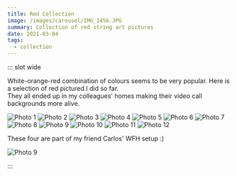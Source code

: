 ```yaml
---
title: Red Collection
image: /images/carousel/IMG_1456.JPG
summary: Collection of red string art pictures
date: 2021-03-04
tags:
  - collection
---
```


::: slot wide

White-orange-red combination of colours seems to be very popular. Here is a selection of red pictured I did so far.  
They all ended up in my colleagues' homes making their video call backgrounds more alive.

![Photo 1](/images/photos/IMG_1457.JPG#half)
![Photo 2](/images/photos/IMG_1518.JPG#half)
![Photo 3](/images/photos/IMG_1456.JPG#half)
![Photo 4](/images/photos/IMG_1458.JPG#half)
![Photo 5](/images/photos/IMG_1512.JPG#half)
![Photo 6](/images/photos/IMG_1496.JPG#half)
![Photo 7](/images/photos/IMG_1514.JPG#half)
![Photo 8](/images/photos/IMG_1546.JPG#half)
![Photo 9](/images/photos/IMG_0420.JPG#half)
![Photo 10](/images/photos/IMG_1730.JPG#half)
![Photo 11](/images/photos/IMG_0404.JPG#half)
![Photo 12](/images/photos/IMG_1720.JPG#half)

These four are part of my friend Carlos' WFH setup :)

![Photo 9](/images/posts/carlos_background.jpg#half)

:::